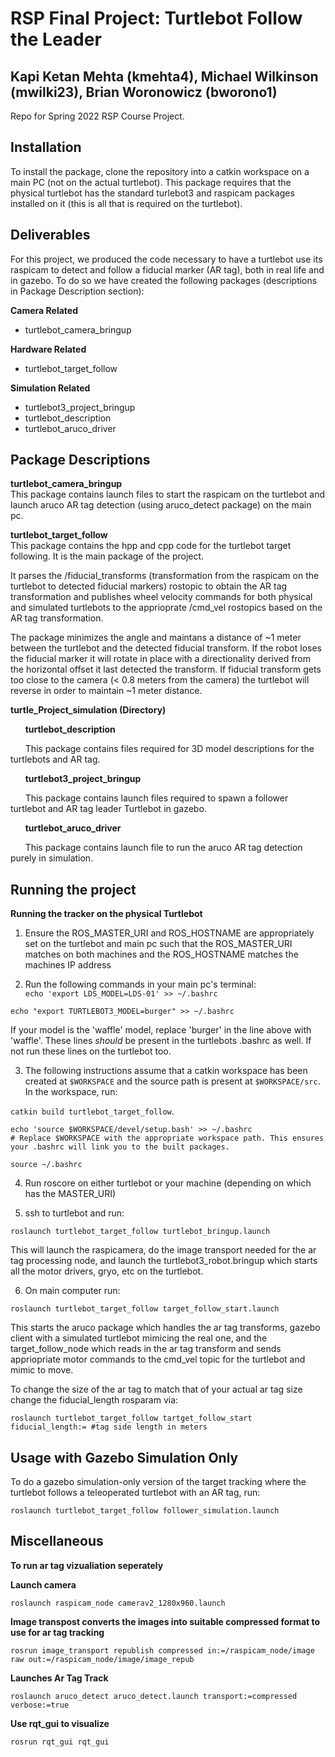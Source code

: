 # RSP Final Project: Turtlebot Follow the Leader
Kapi Ketan Mehta (kmehta4), Michael Wilkinson (mwilki23), Brian Woronowicz (bworono1)
------------------------------------------------
Repo for Spring 2022 RSP Course Project.

__Installation__
------------------------------------------------
To install the package, clone the repository into a catkin workspace on a main PC (not on the actual turtlebot). This package requires that the physical turtlebot has the standard turlebot3 and raspicam packages installed on it (this is all that is required on the turtlebot).

__Deliverables__
------------------------------------------------
For this project, we produced the code necessary to have a turtlebot use its raspicam to detect and follow a fiducial marker (AR tag), both in real life and in gazebo. To do so we have created the following packages (descriptions in Package Description section):

__Camera Related__
- turtlebot_camera_bringup

__Hardware Related__
- turtlebot_target_follow

__Simulation Related__
- turtlebot3_project_bringup
- turtlebot_description
- turtlebot_aruco_driver


__Package Descriptions__
------------------------------------------------
__turtlebot_camera_bringup__  
This package contains launch files to start the raspicam on the turtlebot and launch aruco AR tag detection (using aruco_detect package) on the main pc.

__turtlebot_target_follow__  
This package contains the hpp and cpp code for the turtlebot target following. It is the main package of the project.  
	
It parses the /fiducial_transforms (transformation from the raspicam on the turtlebot to detected fiducial markers) rostopic to obtain the AR tag transformation and publishes wheel velocity commands for both physical and simulated turtlebots to the apprioprate /cmd_vel rostopics based on the AR tag transformation.   
	
The package minimizes the angle and maintans a distance of ~1 meter between the turtlebot and the detected fiducial transform. If the robot loses the fiducial marker it will rotate in place with a directionality derived from the horizontal offset it last detected the transform. If fiducial transform gets too close to the camera (< 0.8 meters from the camera) the turtlebot will reverse in order to maintain ~1 meter distance.  
	
	
__turtle_Project_simulation (Directory)__

&nbsp;&nbsp;&nbsp;&nbsp;&nbsp;&nbsp;__turtlebot_description__

&nbsp;&nbsp;&nbsp;&nbsp;&nbsp;&nbsp;This package contains files required for 3D model descriptions for the turtlebots and AR tag.  
	
&nbsp;&nbsp;&nbsp;&nbsp;&nbsp;&nbsp;__turtlebot3_project_bringup__

&nbsp;&nbsp;&nbsp;&nbsp;&nbsp;&nbsp;This package contains launch files required to spawn a follower turtlebot and AR tag leader Turtlebot in gazebo.  
	
&nbsp;&nbsp;&nbsp;&nbsp;&nbsp;&nbsp;__turtlebot_aruco_driver__

&nbsp;&nbsp;&nbsp;&nbsp;&nbsp;&nbsp;This package contains launch file to run the aruco AR tag detection purely in simulation.  
	

__Running the project__
------------------------------------------------

__Running the tracker on the physical Turtlebot__
1. Ensure the ROS_MASTER_URI and ROS_HOSTNAME are appropriately set on the turtlebot and main pc such that the ROS_MASTER_URI matches on both machines and the ROS_HOSTNAME matches the machines IP address

2. Run the following commands in your main pc's terminal:  
```echo 'export LDS_MODEL=LDS-01' >> ~/.bashrc```
	
```echo "export TURTLEBOT3_MODEL=burger" >> ~/.bashrc```

If your model is the 'waffle' model, replace 'burger' in the line above with 'waffle'. These lines _should_ be present in the turtlebots .bashrc as well. If not run these lines on the turtlebot too.
	
3. The following instructions assume that a catkin workspace has been created at `$WORKSPACE` and the source path is present at `$WORKSPACE/src`.  In the workspace, run:

```catkin build turtlebot_target_follow```.
	
```
echo 'source $WORKSPACE/devel/setup.bash' >> ~/.bashrc
# Replace $WORKSPACE with the appropriate workspace path. This ensures your .bashrc will link you to the built packages.
```

```source ~/.bashrc```  

4.  Run roscore on either turtlebot or your machine (depending on which has the MASTER_URI)

5. ssh to turtlebot and run:  
	
```roslaunch turtlebot_target_follow turtlebot_bringup.launch```

This will launch the raspicamera, do the image transport needed for the ar tag processing node, and launch the turtlebot3_robot.bringup which starts all the motor drivers, gryo, etc on the turtlebot. 

6. On main computer run:  
	
```roslaunch turtlebot_target_follow target_follow_start.launch```

This starts the aruco package which handles the ar tag transforms, gazebo client with a simulated turtlebot mimicing the real one, and the target_follow_node which reads in the ar tag transform and sends appriopriate motor commands to the cmd_vel topic for the turtlebot and mimic to move.

To change the size of the ar tag to match that of your actual ar tag size change the fiducial_length rosparam via:  
	
```roslaunch turtlebot_target_follow tartget_follow_start fiducial_length:= #tag side length in meters```
  
__Usage with Gazebo Simulation Only__
-----------------------------------------------

To do a gazebo simulation-only version of the target tracking where the turtlebot follows a teleoperated turtlebot with an AR tag, run:
	
```roslaunch turtlebot_target_follow follower_simulation.launch```

__Miscellaneous__
-----------------------------------------------

__To run ar tag vizualiation seperately__
	
__Launch camera__  
	
```roslaunch raspicam_node camerav2_1280x960.launch```

__Image transpost converts the images into suitable compressed format to use for ar tag tracking__
	
```rosrun image_transport republish compressed in:=/raspicam_node/image raw out:=/raspicam_node/image/image_repub```

__Launches Ar Tag Track__
	
```roslaunch aruco_detect aruco_detect.launch transport:=compressed verbose:=true```

__Use rqt_gui to visualize__
	
```rosrun rqt_gui rqt_gui```
